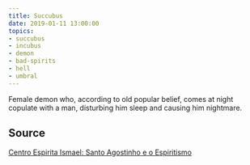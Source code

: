 ```yaml
---
title: Succubus
date: 2019-01-11 13:00:00
topics:
- succubus
- incubus
- demon
- bad-spirits
- hell
- umbral
---
```


Female demon who, according to old popular belief, 
comes at night copulate with a man, disturbing him 
sleep and causing him nightmare.

## Source
[Centro Espirita Ismael: Santo Agostinho e o Espiritismo](https://ceismael.com.br/filosofia/santo-agostinho-e-espiritismo.htm)

